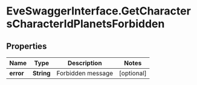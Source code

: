 # EveSwaggerInterface.GetCharactersCharacterIdPlanetsForbidden

## Properties
Name | Type | Description | Notes
------------ | ------------- | ------------- | -------------
**error** | **String** | Forbidden message | [optional] 


